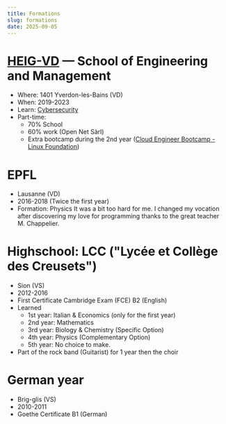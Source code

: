 ```yaml
---
title: Formations
slug: formations
date: 2025-09-05
---
```



# [HEIG-VD](https://heig-vd.ch/en) — School of Engineering and Management
* Where: 1401 Yverdon-les-Bains (VD)
* When: 2019-2023
* Learn: [Cybersecurity](https://heig-vd.ch/formations/bachelor/filieres/informatique-et-systemes-de-communication/securite-informatique)
* Part-time:
  * 70% School
  * 60% work (Open Net Sàrl)
  * Extra bootcamp during the 2nd year
    ([Cloud Engineer Bootcamp - Linux Foundation](https://training.linuxfoundation.org/training/cloud-engineer-bootcamp/))


# EPFL
* Lausanne (VD)
* 2016-2018 (Twice the first year)
* Formation: Physics
It was a bit too hard for me. I changed my vocation after discovering my love for programming thanks to the great teacher M. Chappelier.


# Highschool: LCC ("Lycée et Collège des Creusets")
* Sion (VS)
* 2012-2016
* First Certificate Cambridge Exam (FCE) B2 (English)
* Learned
  * 1st year: Italian & Economics (only for the first year)
  * 2nd year: Mathematics
  * 3rd year: Biology & Chemistry (Specific Option)
  * 4th year: Physics (Complementary Option)
  * 5th year: No choice to make.
* Part of the rock band (Guitarist) for 1 year then the choir

# German year
* Brig-glis (VS)
* 2010-2011
* Goethe Certificate B1 (German)